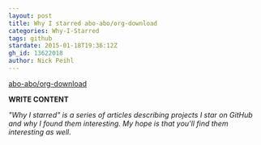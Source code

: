```yaml
---
layout: post
title: Why I starred abo-abo/org-download
categories: Why-I-Starred
tags: github
stardate: 2015-01-18T19:36:12Z
gh_id: 13622018
author: Nick Peihl
---
```


[abo-abo/org-download](https://github.com/abo-abo/org-download)

**WRITE CONTENT**

*"Why I starred" is a series of articles describing projects I star on GitHub and why I found them interesting. My hope is that you'll find them interesting as well.*


